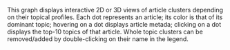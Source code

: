 This graph displays interactive 2D or 3D views of article clusters depending on their topical profiles. 
Each dot represents an article; its color is that of its dominant topic; hovering on a dot displays article metada; clicking on a dot displays the top-10 topics of that article. 
Whole topic clusters can be removed/added by double-clicking on their name in the legend. 